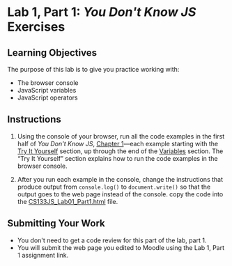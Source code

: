 <h1>Lab 1, Part 1: <i>You Don't Know JS</i> Exercises</h1>

## Learning Objectives

 The purpose of this lab is to give you practice working with: 

- The browser console
-  JavaScript variables
-  JavaScript operators

## Instructions
1. Using the console of your browser, run all the code examples in the first half of *You Don't Know JS*, [Chapter 1](https://github.com/getify/You-Dont-Know-JS/blob/1st-ed/up%20%26%20going/ch1.md)—each example starting with the [Try It Yourself](https://github.com/getify/You-Dont-Know-JS/blob/1st-ed/up%20%26%20going/ch1.md#try-it-yourself) section, up through the end of the [Variables](https://github.com/getify/You-Dont-Know-JS/blob/1st-ed/up%20%26%20going/ch1.md#variables) section. The “Try It Yourself” section explains how to run the code examples in the browser console.

2. After you run each example in the console, change the instructions that produce output from <code>console.log()</code> to <code>document.write()</code> so that the output goes to the web page instead of the console. copy the code into the [CS133JS_Lab01_Part1.html](https://lcc-cit.github.io/CS133JS-CourseMaterials/Labs/Lab01/CS133JS_Lab01_Part1.html) file.

## Submitting Your Work

- You don't need to get a code review for this part of the lab, part 1.
- You will submit the web page you edited to Moodle using the Lab 1, Part 1 assignment link.

